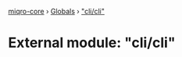 [miqro-core](../README.md) › [Globals](../globals.md) › ["cli/cli"](_cli_cli_.md)

# External module: "cli/cli"


